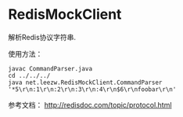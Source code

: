 # RedisMockClient

解析Redis协议字符串.

使用方法：
```$shell
javac CommandParser.java
cd ../../../
java net.leezw.RedisMockClient.CommandParser '*5\r\n:1\r\n:2\r\n:3\r\n:4\r\n$6\r\nfoobar\r\n'
```

参考文档：
http://redisdoc.com/topic/protocol.html
